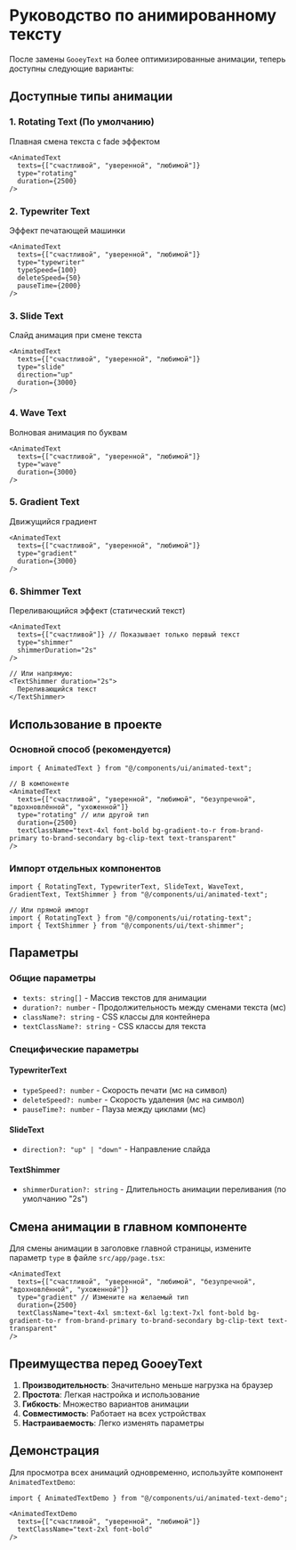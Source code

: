# Руководство по анимированному тексту

После замены `GooeyText` на более оптимизированные анимации, теперь доступны следующие варианты:

## Доступные типы анимации

### 1. Rotating Text (По умолчанию)
Плавная смена текста с fade эффектом
```tsx
<AnimatedText
  texts={["счастливой", "уверенной", "любимой"]}
  type="rotating"
  duration={2500}
/>
```

### 2. Typewriter Text
Эффект печатающей машинки
```tsx
<AnimatedText
  texts={["счастливой", "уверенной", "любимой"]}
  type="typewriter"
  typeSpeed={100}
  deleteSpeed={50}
  pauseTime={2000}
/>
```

### 3. Slide Text
Слайд анимация при смене текста
```tsx
<AnimatedText
  texts={["счастливой", "уверенной", "любимой"]}
  type="slide"
  direction="up"
  duration={3000}
/>
```

### 4. Wave Text
Волновая анимация по буквам
```tsx
<AnimatedText
  texts={["счастливой", "уверенной", "любимой"]}
  type="wave"
  duration={3000}
/>
```

### 5. Gradient Text
Движущийся градиент
```tsx
<AnimatedText
  texts={["счастливой", "уверенной", "любимой"]}
  type="gradient"
  duration={3000}
/>
```

### 6. Shimmer Text
Переливающийся эффект (статический текст)
```tsx
<AnimatedText
  texts={["счастливой"]} // Показывает только первый текст
  type="shimmer"
  shimmerDuration="2s"
/>

// Или напрямую:
<TextShimmer duration="2s">
  Переливающийся текст
</TextShimmer>
```

## Использование в проекте

### Основной способ (рекомендуется)
```tsx
import { AnimatedText } from "@/components/ui/animated-text";

// В компоненте
<AnimatedText
  texts={["счастливой", "уверенной", "любимой", "безупречной", "вдохновлённой", "ухоженной"]}
  type="rotating" // или другой тип
  duration={2500}
  textClassName="text-4xl font-bold bg-gradient-to-r from-brand-primary to-brand-secondary bg-clip-text text-transparent"
/>
```

### Импорт отдельных компонентов
```tsx
import { RotatingText, TypewriterText, SlideText, WaveText, GradientText, TextShimmer } from "@/components/ui/animated-text";

// Или прямой импорт
import { RotatingText } from "@/components/ui/rotating-text";
import { TextShimmer } from "@/components/ui/text-shimmer";
```

## Параметры

### Общие параметры
- `texts: string[]` - Массив текстов для анимации
- `duration?: number` - Продолжительность между сменами текста (мс)
- `className?: string` - CSS классы для контейнера
- `textClassName?: string` - CSS классы для текста

### Специфические параметры

#### TypewriterText
- `typeSpeed?: number` - Скорость печати (мс на символ)
- `deleteSpeed?: number` - Скорость удаления (мс на символ)
- `pauseTime?: number` - Пауза между циклами (мс)

#### SlideText
- `direction?: "up" | "down"` - Направление слайда

#### TextShimmer
- `shimmerDuration?: string` - Длительность анимации переливания (по умолчанию "2s")

## Смена анимации в главном компоненте

Для смены анимации в заголовке главной страницы, измените параметр `type` в файле `src/app/page.tsx`:

```tsx
<AnimatedText
  texts={["счастливой", "уверенной", "любимой", "безупречной", "вдохновлённой", "ухоженной"]}
  type="gradient" // Измените на желаемый тип
  duration={2500}
  textClassName="text-4xl sm:text-6xl lg:text-7xl font-bold bg-gradient-to-r from-brand-primary to-brand-secondary bg-clip-text text-transparent"
/>
```

## Преимущества перед GooeyText

1. **Производительность**: Значительно меньше нагрузка на браузер
2. **Простота**: Легкая настройка и использование
3. **Гибкость**: Множество вариантов анимации
4. **Совместимость**: Работает на всех устройствах
5. **Настраиваемость**: Легко изменять параметры

## Демонстрация

Для просмотра всех анимаций одновременно, используйте компонент `AnimatedTextDemo`:

```tsx
import { AnimatedTextDemo } from "@/components/ui/animated-text-demo";

<AnimatedTextDemo
  texts={["счастливой", "уверенной", "любимой"]}
  textClassName="text-2xl font-bold"
/>
``` 